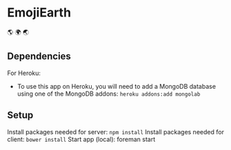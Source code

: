 EmojiEarth
===========

:earth_americas: :earth_africa: :earth_asia:


Dependencies
-----

For Heroku:

- To use this app on Heroku, you will need to add a MongoDB database using one of the MongoDB addons: `heroku addons:add mongolab`


Setup
-----

Install packages needed for server: `npm install`
Install packages needed for client: `bower install`
Start app (local): foreman start

